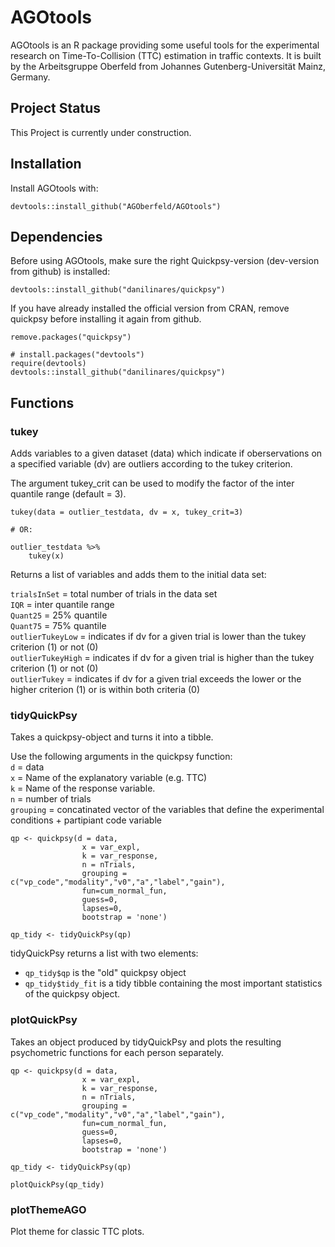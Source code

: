 # AGOtools

AGOtools is an R package providing some useful tools for the experimental research on Time-To-Collision (TTC) estimation in traffic contexts. It is built by the Arbeitsgruppe Oberfeld from Johannes Gutenberg-Universität Mainz, Germany. 

## Project Status

This Project is currently under construction. 


## Installation

Install AGOtools with:
```
devtools::install_github("AGOberfeld/AGOtools")
```

## Dependencies

Before using AGOtools, make sure the right Quickpsy-version (dev-version from github) is installed:
```
devtools::install_github("danilinares/quickpsy")
```


If you have already installed the official version from CRAN, remove quickpsy before installing it again from github.

```
remove.packages("quickpsy")

# install.packages("devtools")
require(devtools)
devtools::install_github("danilinares/quickpsy")

```

## Functions

### tukey

Adds variables to a given dataset (data) which indicate if oberservations on a specified variable (dv) are outliers according to the tukey criterion.

The argument tukey_crit can be used to modify the factor of the inter quantile range (default = 3).

```
tukey(data = outlier_testdata, dv = x, tukey_crit=3)

# OR:

outlier_testdata %>%
	tukey(x)
```

Returns a list of variables and adds them to the initial data set:

`trialsInSet` = total number of trials in the data set  
`IQR` = inter quantile range  
`Quant25` = 25% quantile  
`Quant75` = 75% quantile  
`outlierTukeyLow` = indicates if dv for a given trial is lower than the tukey criterion (1) or not (0)  
`outlierTukeyHigh` = indicates if dv for a given trial is higher than the tukey criterion (1) or not (0)   
`outlierTukey` = indicates if dv for a given trial exceeds the lower or the higher criterion (1) or is within both criteria (0)

### tidyQuickPsy

Takes a quickpsy-object and turns it into a tibble.

Use the following arguments in the quickpsy function:   
`d` = data  
`x` = Name of the explanatory variable (e.g. TTC)  
`k` = Name of the response variable.  
`n` = number of trials   
`grouping` = concatinated vector of the variables that define the experimental conditions + partipiant code variable



```
qp <- quickpsy(d = data,  
                x = var_expl, 
                k = var_response, 
                n = nTrials,  
                grouping = c("vp_code","modality","v0","a","label","gain"),  
                fun=cum_normal_fun,  
                guess=0,  
                lapses=0,  
                bootstrap = 'none')  

qp_tidy <- tidyQuickPsy(qp)
```
tidyQuickPsy returns a list with two elements:  
-   `qp_tidy$qp` is the "old" quickpsy object
-   `qp_tidy$tidy_fit` is a tidy tibble containing the most important statistics of the quickpsy object.


### plotQuickPsy

Takes an object produced by tidyQuickPsy and plots the resulting psychometric functions for each person separately.

```
qp <- quickpsy(d = data,  
                x = var_expl, 
                k = var_response, 
                n = nTrials,  
                grouping = c("vp_code","modality","v0","a","label","gain"),  
                fun=cum_normal_fun,  
                guess=0,  
                lapses=0,  
                bootstrap = 'none')  

qp_tidy <- tidyQuickPsy(qp)

plotQuickPsy(qp_tidy)

```

### plotThemeAGO

Plot theme for classic TTC plots.

